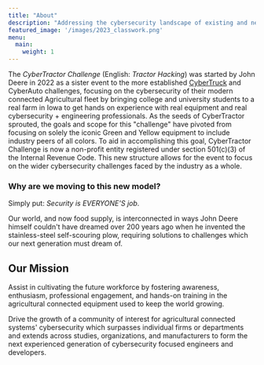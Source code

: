 ```yaml
---
title: "About"
description: "Addressing the cybersecurity landscape of existing and next-generation connected agricultural platforms"
featured_image: '/images/2023_classwork.png'
menu:
  main:
    weight: 1
---
```

The _CyberTractor Challenge_ (English: _Tractor Hacking_) was started by John Deere in 2022 as a sister event to the more established [CyberTruck](https://cybertruckchallenge.org) and CyberAuto challenges, focusing on the cybersecurity of their modern connected Agricultural fleet by bringing college and university students to a real farm in Iowa to get hands on experience with real equipment and real cybersecurity + engineering professionals. As the seeds of CyberTractor sprouted, the goals and scope for this "challenge" have pivoted from focusing on solely the iconic Green and Yellow equipment to include industry peers of all colors. To aid in accomplishing this goal, CyberTractor Challenge is now a non-profit entity registered under section 501(c)(3) of the Internal Revenue Code. This new structure allows for the event to focus on the wider cybersecurity challenges faced by the industry as a whole. 

### Why are we moving to this new model? 

Simply put: _Security is EVERYONE'S job_.  

Our world, and now food supply, is interconnected in ways John Deere himself couldn't have dreamed over 200 years ago when he invented the stainless-steel self-scouring plow, requiring solutions to challenges which our next generation must dream of. 

## Our Mission

Assist in cultivating the future workforce by fostering awareness, enthusiasm, professional engagement, and hands-on training in the agricultural connected equipment used to keep the world growing.

Drive the growth of a community of interest for agricultural connected systems' cybersecurity which surpasses individual firms or departments and extends across studies, organizations, and manufacturers to form the next experienced generation of cybersecurity focused engineers and developers.